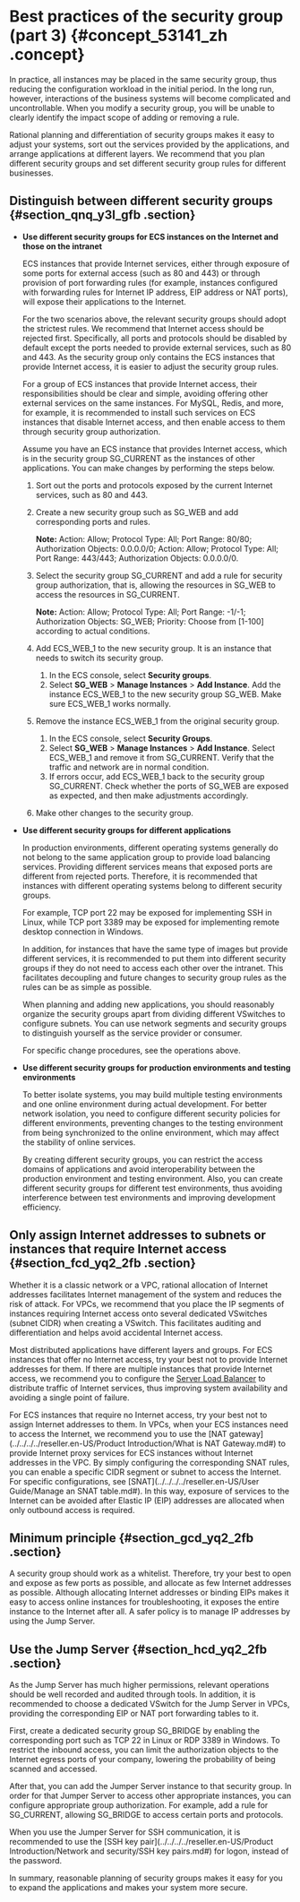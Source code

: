 # Best practices of the security group \(part 3\) {#concept_53141_zh .concept}

In practice, all instances may be placed in the same security group, thus reducing the configuration workload in the initial period. In the long run, however, interactions of the business systems will become complicated and uncontrollable. When you modify a security group, you will be unable to clearly identify the impact scope of adding or removing a rule.

Rational planning and differentiation of security groups makes it easy to adjust your systems, sort out the services provided by the applications, and arrange applications at different layers. We recommend that you plan different security groups and set different security group rules for different businesses.

## Distinguish between different security groups {#section_qnq_y3l_gfb .section}

-   **Use different security groups for ECS instances on the Internet and those on the intranet**

    ECS instances that provide Internet services, either through exposure of some ports for external access \(such as 80 and 443\) or through provision of port forwarding rules \(for example, instances configured with forwarding rules for Internet IP address, EIP address or NAT ports\), will expose their applications to the Internet.

    For the two scenarios above, the relevant security groups should adopt the strictest rules. We recommend that Internet access should be rejected first. Specifically, all ports and protocols should be disabled by default except the ports needed to provide external services, such as 80 and 443. As the security group only contains the ECS instances that provide Internet access, it is easier to adjust the security group rules.

    For a group of ECS instances that provide Internet access, their responsibilities should be clear and simple, avoiding offering other external services on the same instances. For MySQL, Redis, and more, for example, it is recommended to install such services on ECS instances that disable Internet access, and then enable access to them through security group authorization.

    Assume you have an ECS instance that provides Internet access, which is in the security group SG\_CURRENT as the instances of other applications. You can make changes by performing the steps below.

    1.  Sort out the ports and protocols exposed by the current Internet services, such as 80 and 443.
    2.  Create a new security group such as SG\_WEB and add corresponding ports and rules.

        **Note:** Action: Allow; Protocol Type: All; Port Range: 80/80; Authorization Objects: 0.0.0.0/0; Action: Allow; Protocol Type: All; Port Range: 443/443; Authorization Objects: 0.0.0.0/0.

    3.  Select the security group SG\_CURRENT and add a rule for security group authorization, that is, allowing the resources in SG\_WEB to access the resources in SG\_CURRENT.

        **Note:** Action: Allow; Protocol Type: All; Port Range: -1/-1; Authorization Objects: SG\_WEB; Priority: Choose from \[1-100\] according to actual conditions.

    4.  Add ECS\_WEB\_1 to the new security group. It is an instance that needs to switch its security group.
        1.  In the ECS console, select **Security groups**.
        2.  Select **SG\_WEB** \> **Manage Instances** \> **Add Instance**. Add the instance ECS\_WEB\_1 to the new security group SG\_WEB. Make sure ECS\_WEB\_1 works normally.
    5.  Remove the instance ECS\_WEB\_1 from the original security group.
        1.  In the ECS console, select **Security Groups**.
        2.  Select **SG\_WEB** \> **Manage Instances** \> **Add Instance**. Select ECS\_WEB\_1 and remove it from SG\_CURRENT. Verify that the traffic and network are in normal condition.
        3.  If errors occur, add ECS\_WEB\_1 back to the security group SG\_CURRENT. Check whether the ports of SG\_WEB are exposed as expected, and then make adjustments accordingly.
    6.  Make other changes to the security group.
-   **Use different security groups for different applications**

    In production environments, different operating systems generally do not belong to the same application group to provide load balancing services. Providing different services means that exposed ports are different from rejected ports. Therefore, it is recommended that instances with different operating systems belong to different security groups.

    For example, TCP port 22 may be exposed for implementing SSH in Linux, while TCP port 3389 may be exposed for implementing remote desktop connection in Windows.

    In addition, for instances that have the same type of images but provide different services, it is recommended to put them into different security groups if they do not need to access each other over the intranet. This facilitates decoupling and future changes to security group rules as the rules can be as simple as possible.

    When planning and adding new applications, you should reasonably organize the security groups apart from dividing different VSwitches to configure subnets. You can use network segments and security groups to distinguish yourself as the service provider or consumer.

    For specific change procedures, see the operations above.

-   **Use different security groups for production environments and testing environments**

    To better isolate systems, you may build multiple testing environments and one online environment during actual development. For better network isolation, you need to configure different security policies for different environments, preventing changes to the testing environment from being synchronized to the online environment, which may affect the stability of online services.

    By creating different security groups, you can restrict the access domains of applications and avoid interoperability between the production environment and testing environment. Also, you can create different security groups for different test environments, thus avoiding interference between test environments and improving development efficiency.


## Only assign Internet addresses to subnets or instances that require Internet access {#section_fcd_yq2_2fb .section}

Whether it is a classic network or a VPC, rational allocation of Internet addresses facilitates Internet management of the system and reduces the risk of attack. For VPCs, we recommend that you place the IP segments of instances requiring Internet access onto several dedicated VSwitches \(subnet CIDR\) when creating a VSwitch. This facilitates auditing and differentiation and helps avoid accidental Internet access.

Most distributed applications have different layers and groups. For ECS instances that offer no Internet access, try your best not to provide Internet addresses for them. If there are multiple instances that provide Internet access, we recommend you to configure the [Server Load Balancer](https://www.aliyun.com/product/slb) to distribute traffic of Internet services, thus improving system availability and avoiding a single point of failure.

For ECS instances that require no Internet access, try your best not to assign Internet addresses to them. In VPCs, when your ECS instances need to access the Internet, we recommend you to use the [NAT gateway](../../../../reseller.en-US/Product Introduction/What is NAT Gateway.md#) to provide Internet proxy services for ECS instances without Internet addresses in the VPC. By simply configuring the corresponding SNAT rules, you can enable a specific CIDR segment or subnet to access the Internet. For specific configurations, see [SNAT](../../../../reseller.en-US/User Guide/Manage an SNAT table.md#). In this way, exposure of services to the Internet can be avoided after Elastic IP \(EIP\) addresses are allocated when only outbound access is required.

## Minimum principle {#section_gcd_yq2_2fb .section}

A security group should work as a whitelist. Therefore, try your best to open and expose as few ports as possible, and allocate as few Internet addresses as possible. Although allocating Internet addresses or binding EIPs makes it easy to access online instances for troubleshooting, it exposes the entire instance to the Internet after all. A safer policy is to manage IP addresses by using the Jump Server.

## Use the Jump Server {#section_hcd_yq2_2fb .section}

As the Jump Server has much higher permissions, relevant operations should be well recorded and audited through tools. In addition, it is recommended to choose a dedicated VSwitch for the Jump Server in VPCs, providing the corresponding EIP or NAT port forwarding tables to it.

First, create a dedicated security group SG\_BRIDGE by enabling the corresponding port such as TCP 22 in Linux or RDP 3389 in Windows. To restrict the inbound access, you can limit the authorization objects to the Internet egress ports of your company, lowering the probability of being scanned and accessed.

After that, you can add the Jumper Server instance to that security group. In order for that Jumper Server to access other appropriate instances, you can configure appropriate group authorization. For example, add a rule for SG\_CURRENT, allowing SG\_BRIDGE to access certain ports and protocols.

When you use the Jumper Server for SSH communication, it is recommended to use the [SSH key pair](../../../../reseller.en-US/Product Introduction/Network and security/SSH key pairs.md#) for logon, instead of the password.

In summary, reasonable planning of security groups makes it easy for you to expand the applications and makes your system more secure.

